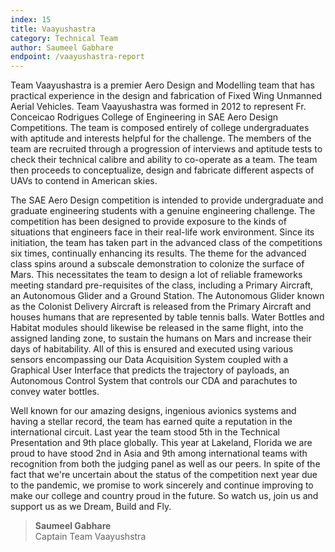 ```yaml
---
index: 15
title: Vaayushastra 
category: Technical Team
author: Saumeel Gabhare
endpoint: /vaayushastra-report
---
```


Team Vaayushastra is a premier Aero Design and Modelling team that has practical experience in the design and fabrication of Fixed Wing Unmanned Aerial Vehicles. Team Vaayushastra was formed in 2012 to represent Fr. Conceicao Rodrigues College of Engineering in SAE Aero Design Competitions. The team is composed entirely of college undergraduates with aptitude and interests helpful for the challenge. The members of the team are recruited through a progression of interviews and aptitude tests to check their technical calibre and ability to co-operate as a team. The team then proceeds to conceptualize, design and fabricate different aspects of UAVs to contend in American skies.

The SAE Aero Design competition is intended to provide undergraduate and graduate engineering students with a genuine engineering challenge. The competition has been designed to provide exposure to the kinds of situations that engineers face in their real-life work environment. Since its initiation, the team has taken part in the advanced class of the competitions six times, continually enhancing its results. The theme for the advanced class spins around a subscale demonstration to colonize the surface of Mars. This necessitates the team to design a lot of reliable frameworks meeting standard pre-requisites of the class, including a Primary Aircraft, an Autonomous Glider and a Ground Station. The Autonomous Glider known as the Colonist Delivery Aircraft is released from the Primary Aircraft and houses humans that are represented by table tennis balls. Water Bottles and Habitat modules should likewise be released in the same flight, into the assigned landing zone, to sustain the humans on Mars and increase their days of habitability. All of this is ensured and executed using various sensors encompassing our Data Acquisition System coupled with a Graphical User Interface that predicts the trajectory of payloads, an Autonomous Control System that controls our CDA and parachutes to convey water bottles.

Well known for our amazing designs, ingenious avionics systems and having a stellar record, the team has earned quite a reputation in the international circuit. Last year the team stood 5th in the Technical Presentation and 9th place globally. This year at Lakeland, Florida we are proud to have stood 2nd in Asia and 9th among international teams with recognition from both the judging panel as well as our peers. In spite of the fact that we're uncertain about the status of the competition next year due to the pandemic, we promise to work sincerely and continue improving to make our college and country proud in the future. So watch us, join us and support us as we Dream, Build and Fly.

> **Saumeel Gabhare**<br>
> Captain
> Team Vaayushstra
